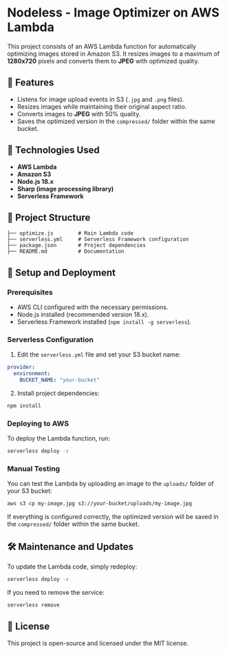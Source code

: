 # Nodeless - Image Optimizer on AWS Lambda

This project consists of an AWS Lambda function for automatically optimizing images stored in Amazon S3. It resizes images to a maximum of **1280x720** pixels and converts them to **JPEG** with optimized quality.

## 📌 Features
- Listens for image upload events in S3 (`.jpg` and `.png` files).
- Resizes images while maintaining their original aspect ratio.
- Converts images to **JPEG** with 50% quality.
- Saves the optimized version in the `compressed/` folder within the same bucket.

## 🚀 Technologies Used
- **AWS Lambda**
- **Amazon S3**
- **Node.js 18.x**
- **Sharp (image processing library)**
- **Serverless Framework**

## 📂 Project Structure
```
├── optimize.js        # Main Lambda code
├── serverless.yml     # Serverless Framework configuration
├── package.json       # Project dependencies
├── README.md          # Documentation
```

## 🔧 Setup and Deployment
### Prerequisites
- AWS CLI configured with the necessary permissions.
- Node.js installed (recommended version 18.x).
- Serverless Framework installed (`npm install -g serverless`).

### Serverless Configuration
1. Edit the `serverless.yml` file and set your S3 bucket name:
```yaml
provider:
  environment:
    BUCKET_NAME: "your-bucket"
```

2. Install project dependencies:
```sh
npm install
```

### Deploying to AWS
To deploy the Lambda function, run:
```sh
serverless deploy -v
```

### Manual Testing
You can test the Lambda by uploading an image to the `uploads/` folder of your S3 bucket:
```sh
aws s3 cp my-image.jpg s3://your-bucket/uploads/my-image.jpg
```

If everything is configured correctly, the optimized version will be saved in the `compressed/` folder within the same bucket.

## 🛠️ Maintenance and Updates
To update the Lambda code, simply redeploy:
```sh
serverless deploy -v
```

If you need to remove the service:
```sh
serverless remove
```

## 📝 License
This project is open-source and licensed under the MIT license.


